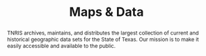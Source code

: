 ---
template: mapsanddata.html
title: Maps & Data
abstract: TNRIS archives, maintains, and distributes the largest collection of current and historical geographic data sets for the State of Texas. Our mission is to make it easily accessible and available to the public.
---